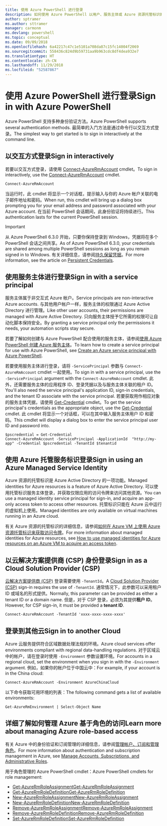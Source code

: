 ```yaml
---
title: 使用 Azure PowerShell 进行登录
description: 如何使用 Azure PowerShell 以用户、服务主体或 Azure 资源托管标识的形式登录。
author: sptramer
ms.author: sttramer
manager: carmonm
ms.devlang: powershell
ms.topic: conceptual
ms.date: 09/09/2018
ms.openlocfilehash: 6a42217c47c1e5101a708da87c15fc14004f2069
ms.sourcegitcommit: 558436c824d9b59731aa9b963cdc8df4dea932e7
ms.translationtype: HT
ms.contentlocale: zh-CN
ms.lasthandoff: 11/29/2018
ms.locfileid: "52587867"
---
```

# <a name="sign-in-with-azure-powershell"></a><span data-ttu-id="2c10a-103">使用 Azure PowerShell 进行登录</span><span class="sxs-lookup"><span data-stu-id="2c10a-103">Sign in with Azure PowerShell</span></span>

<span data-ttu-id="2c10a-104">Azure PowerShell 支持多种身份验证方法。</span><span class="sxs-lookup"><span data-stu-id="2c10a-104">Azure PowerShell supports several authentication methods.</span></span> <span data-ttu-id="2c10a-105">最简单的入门方法是通过命令行以交互方式登录。</span><span class="sxs-lookup"><span data-stu-id="2c10a-105">The simplest way to get started is to sign in interactively at the command line.</span></span>

## <a name="sign-in-interactively"></a><span data-ttu-id="2c10a-106">以交互方式登录</span><span class="sxs-lookup"><span data-stu-id="2c10a-106">Sign in interactively</span></span>

<span data-ttu-id="2c10a-107">若要以交互方式登录，请使用 [Connect-AzureRmAccount](/powershell/module/azurerm.profile/connect-azurermaccount) cmdlet。</span><span class="sxs-lookup"><span data-stu-id="2c10a-107">To sign in interactively, use the [Connect-AzureRmAccount](/powershell/module/azurerm.profile/connect-azurermaccount) cmdlet.</span></span>

```azurepowershell-interactive
Connect-AzureRmAccount
```

<span data-ttu-id="2c10a-108">当运行时，此 cmdlet 将显示一个对话框，提示输入与你的 Azure 帐户关联的电子邮件地址和密码。</span><span class="sxs-lookup"><span data-stu-id="2c10a-108">When run, this cmdlet will bring up a dialog box prompting you for your email address and password associated with your Azure account.</span></span> <span data-ttu-id="2c10a-109">在当前 PowerShell 会话期间，此身份验证将持续进行。</span><span class="sxs-lookup"><span data-stu-id="2c10a-109">This authentication lasts for the current PowerShell session.</span></span>

> [!IMPORTANT]
> <span data-ttu-id="2c10a-110">从 Azure PowerShell 6.3.0 开始，只要你保持登录到 Windows，凭据将在多个 PowerShell 会话之间共享。</span><span class="sxs-lookup"><span data-stu-id="2c10a-110">As of Azure PowerShell 6.3.0, your credentials are shared among multiple PowerShell sessions as long as you remain signed in to Windows.</span></span> <span data-ttu-id="2c10a-111">有关详细信息，请参阅[持久保留凭据](context-persistence.md)。</span><span class="sxs-lookup"><span data-stu-id="2c10a-111">For more information, see the article on [Persistent Credentials](context-persistence.md).</span></span>

## <a name="sign-in-with-a-service-principal"></a><span data-ttu-id="2c10a-112">使用服务主体进行登录</span><span class="sxs-lookup"><span data-stu-id="2c10a-112">Sign in with a service principal</span></span>

<span data-ttu-id="2c10a-113">服务主体属于非交互式 Azure 帐户。</span><span class="sxs-lookup"><span data-stu-id="2c10a-113">Service principals are non-interactive Azure accounts.</span></span> <span data-ttu-id="2c10a-114">与其他用户帐户一样，服务主体的权限通过 Azure Active Directory 进行管理。</span><span class="sxs-lookup"><span data-stu-id="2c10a-114">Like other user accounts, their permissions are managed with Azure Active Directory.</span></span> <span data-ttu-id="2c10a-115">只向服务主体授予它所需的权限可让自动化脚本保持安全。</span><span class="sxs-lookup"><span data-stu-id="2c10a-115">By granting a service principal only the permissions it needs, your automation scripts stay secure.</span></span>

<span data-ttu-id="2c10a-116">若要了解如何创建与 Azure PowerShell 配合使用的服务主体，请参阅[使用 Azure PowerShell 创建 Azure 服务主体](create-azure-service-principal-azureps.md)。</span><span class="sxs-lookup"><span data-stu-id="2c10a-116">To learn how to create a service principal for use with Azure PowerShell, see [Create an Azure service principal with Azure PowerShell](create-azure-service-principal-azureps.md).</span></span>

<span data-ttu-id="2c10a-117">若要使用服务主体进行登录，请将 `-ServicePrincipal` 参数与 `Connect-AzureRmAccount` cmdlet 一起使用。</span><span class="sxs-lookup"><span data-stu-id="2c10a-117">To sign in with a service principal, use the `-ServicePrincipal` argument with the `Connect-AzureRmAccount` cmdlet.</span></span> <span data-ttu-id="2c10a-118">此外，还需要服务主体的应用程序 ID、登录凭据以及与服务主体关联的租户 ID。</span><span class="sxs-lookup"><span data-stu-id="2c10a-118">You'll also need the service principal's application ID, sign-in credentials, and the tenant ID associate with the service principal.</span></span> <span data-ttu-id="2c10a-119">若要获取用作相应对象的服务主体凭据，请使用 [Get-Credential](/powershell/module/microsoft.powershell.security/get-credential) cmdlet。</span><span class="sxs-lookup"><span data-stu-id="2c10a-119">To get the service principal's credentials as the appropriate object, use the [Get-Credential](/powershell/module/microsoft.powershell.security/get-credential) cmdlet.</span></span> <span data-ttu-id="2c10a-120">此 cmdlet 将显示一个对话框，可以在其中输入服务主体用户 ID 和密码。</span><span class="sxs-lookup"><span data-stu-id="2c10a-120">This cmdlet will display a dialog box to enter the service principal user ID and password into.</span></span>

```azurepowershell-interactive
$pscredential = Get-Credential
Connect-AzureRmAccount -ServicePrincipal -ApplicationId  "http://my-app" -Credential $pscredential -TenantId $tenantid
```

## <a name="sign-in-using-an-azure-managed-service-identity"></a><span data-ttu-id="2c10a-121">使用 Azure 托管服务标识登录</span><span class="sxs-lookup"><span data-stu-id="2c10a-121">Sign in using an Azure Managed Service Identity</span></span>

<span data-ttu-id="2c10a-122">Azure 资源的托管标识是 Azure Active Directory 的一项功能。</span><span class="sxs-lookup"><span data-stu-id="2c10a-122">Managed identities for Azure resources is a feature of Azure Active Directory.</span></span> <span data-ttu-id="2c10a-123">可以使用托管标识服务主体登录，并获取仅限应用的访问令牌来访问其他资源。</span><span class="sxs-lookup"><span data-stu-id="2c10a-123">You can use a managed identity service principal for sign-in, and acquire an app-only access token to access other resources.</span></span> <span data-ttu-id="2c10a-124">托管标识只能在 Azure 云中运行的虚拟机上使用。</span><span class="sxs-lookup"><span data-stu-id="2c10a-124">Managed identities are only available on virtual machines running in an Azure cloud.</span></span>

<span data-ttu-id="2c10a-125">有关 Azure 资源的托管标识的详细信息，请参阅[如何在 Azure VM 上使用 Azure 资源托管标识来获取访问令牌](/azure/active-directory/managed-identities-azure-resources/how-to-use-vm-token)。</span><span class="sxs-lookup"><span data-stu-id="2c10a-125">For more information about managed identities for Azure resources, see [How to use managed identities for Azure resources on an Azure VM to acquire an access token](/azure/active-directory/managed-identities-azure-resources/how-to-use-vm-token).</span></span>

## <a name="sign-in-as-a-cloud-solution-provider-csp"></a><span data-ttu-id="2c10a-126">以云解决方案提供商 (CSP) 身份登录</span><span class="sxs-lookup"><span data-stu-id="2c10a-126">Sign in as a Cloud Solution Provider (CSP)</span></span>

<span data-ttu-id="2c10a-127">[云解决方案提供商 (CSP)](https://azure.microsoft.com/en-us/offers/ms-azr-0145p/) 登录需要使用 `-TenantId`。</span><span class="sxs-lookup"><span data-stu-id="2c10a-127">A [Cloud Solution Provider (CSP)](https://azure.microsoft.com/en-us/offers/ms-azr-0145p/) sign-in requires the use of `-TenantId`.</span></span> <span data-ttu-id="2c10a-128">通常情况下，此参数可以采用租户 ID 或域名的形式提供。</span><span class="sxs-lookup"><span data-stu-id="2c10a-128">Normally, this parameter can be provided as either a tenant ID or a domain name.</span></span> <span data-ttu-id="2c10a-129">但是，对于 CSP 登录，必须为其提供**租户 ID**。</span><span class="sxs-lookup"><span data-stu-id="2c10a-129">However, for CSP sign-in, it must be provided a **tenant ID**.</span></span>

```azurepowershell-interactive
Connect-AzureRmAccount -TenantId 'xxxx-xxxx-xxxx-xxxx'
```

## <a name="sign-in-to-another-cloud"></a><span data-ttu-id="2c10a-130">登录到其他云</span><span class="sxs-lookup"><span data-stu-id="2c10a-130">Sign in to another Cloud</span></span>

<span data-ttu-id="2c10a-131">Azure 云服务提供符合区域数据处理法规的环境。</span><span class="sxs-lookup"><span data-stu-id="2c10a-131">Azure cloud services offer environments compliant with regional data-handling regulations.</span></span>
<span data-ttu-id="2c10a-132">对于区域云中的帐户，请在登录时使用 `-Environment` 参数设置环境。</span><span class="sxs-lookup"><span data-stu-id="2c10a-132">For accounts in a regional cloud, set the environment when you sign in with the `-Environment` argument.</span></span>
<span data-ttu-id="2c10a-133">例如，如果你的帐户位于中国云中：</span><span class="sxs-lookup"><span data-stu-id="2c10a-133">For example, if your account is in the China cloud:</span></span>

```azurepowershell-interactive
Connect-AzureRmAccount -Environment AzureChinaCloud
```

<span data-ttu-id="2c10a-134">以下命令获取可用环境的列表：</span><span class="sxs-lookup"><span data-stu-id="2c10a-134">The following command gets a list of available environments:</span></span>

```azurepowershell-interactive
Get-AzureRmEnvironment | Select-Object Name
```

## <a name="learn-more-about-managing-azure-role-based-access"></a><span data-ttu-id="2c10a-135">详细了解如何管理 Azure 基于角色的访问</span><span class="sxs-lookup"><span data-stu-id="2c10a-135">Learn more about managing Azure role-based access</span></span>

<span data-ttu-id="2c10a-136">有关 Azure 中的身份验证和订阅管理的详细信息，请参阅[管理帐户、订阅和管理角色](/azure/active-directory/role-based-access-control-configure)。</span><span class="sxs-lookup"><span data-stu-id="2c10a-136">For more information about authentication and subscription management in Azure, see [Manage Accounts, Subscriptions, and Administrative Roles](/azure/active-directory/role-based-access-control-configure).</span></span>

<span data-ttu-id="2c10a-137">用于角色管理的 Azure PowerShell cmdlet：</span><span class="sxs-lookup"><span data-stu-id="2c10a-137">Azure PowerShell cmdlets for role management:</span></span>

* [<span data-ttu-id="2c10a-138">Get-AzureRmRoleAssignment</span><span class="sxs-lookup"><span data-stu-id="2c10a-138">Get-AzureRmRoleAssignment</span></span>](/powershell/module/AzureRM.Resources/Get-AzureRmRoleAssignment)
* [<span data-ttu-id="2c10a-139">Get-AzureRmRoleDefinition</span><span class="sxs-lookup"><span data-stu-id="2c10a-139">Get-AzureRmRoleDefinition</span></span>](/powershell/module/AzureRM.Resources/Get-AzureRmRoleDefinition)
* [<span data-ttu-id="2c10a-140">New-AzureRmRoleAssignment</span><span class="sxs-lookup"><span data-stu-id="2c10a-140">New-AzureRmRoleAssignment</span></span>](/powershell/module/AzureRM.Resources/New-AzureRmRoleAssignment)
* [<span data-ttu-id="2c10a-141">New-AzureRmRoleDefinition</span><span class="sxs-lookup"><span data-stu-id="2c10a-141">New-AzureRmRoleDefinition</span></span>](/powershell/module/AzureRM.Resources/New-AzureRmRoleDefinition)
* [<span data-ttu-id="2c10a-142">Remove-AzureRmRoleAssignment</span><span class="sxs-lookup"><span data-stu-id="2c10a-142">Remove-AzureRmRoleAssignment</span></span>](/powershell/module/AzureRM.Resources/Remove-AzureRmRoleAssignment)
* [<span data-ttu-id="2c10a-143">Remove-AzureRmRoleDefinition</span><span class="sxs-lookup"><span data-stu-id="2c10a-143">Remove-AzureRmRoleDefinition</span></span>](/powershell/module/AzureRM.Resources/Remove-AzureRmRoleDefinition)
* [<span data-ttu-id="2c10a-144">Set-AzureRmRoleDefinition</span><span class="sxs-lookup"><span data-stu-id="2c10a-144">Set-AzureRmRoleDefinition</span></span>](/powershell/module/AzureRM.Resources/Set-AzureRmRoleDefinition)
